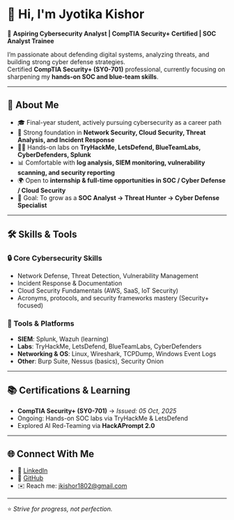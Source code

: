 # 👋 Hi, I'm Jyotika Kishor  

🎯 **Aspiring Cybersecurity Analyst | CompTIA Security+ Certified | SOC Analyst Trainee**  

I’m passionate about defending digital systems, analyzing threats, and building strong cyber defense strategies.  
Certified **CompTIA Security+ (SY0-701)** professional, currently focusing on sharpening my **hands-on SOC and blue-team skills**.  

---

## 🚀 About Me
- 🎓 Final-year student, actively pursuing cybersecurity as a career path  
- 🔐 Strong foundation in **Network Security, Cloud Security, Threat Analysis, and Incident Response**  
- 🧑‍💻 Hands-on labs on **TryHackMe, LetsDefend, BlueTeamLabs, CyberDefenders, Splunk**  
- 📊 Comfortable with **log analysis, SIEM monitoring, vulnerability scanning, and security reporting**  
- 🌍 Open to **internship & full-time opportunities in SOC / Cyber Defense / Cloud Security**  
- 📌 Goal: To grow as a **SOC Analyst → Threat Hunter → Cyber Defense Specialist**  

---

## 🛠️ Skills & Tools

### 🔒 Core Cybersecurity Skills
- Network Defense, Threat Detection, Vulnerability Management  
- Incident Response & Documentation  
- Cloud Security Fundamentals (AWS, SaaS, IoT Security)  
- Acronyms, protocols, and security frameworks mastery (Security+ focused)

### 🧰 Tools & Platforms
- **SIEM**: Splunk, Wazuh (learning)  
- **Labs**: TryHackMe, LetsDefend, BlueTeamLabs, CyberDefenders  
- **Networking & OS**: Linux, Wireshark, TCPDump, Windows Event Logs  
- **Other**: Burp Suite, Nessus (basics), Security Onion  

---

## 📚 Certifications & Learning
- **CompTIA Security+ (SY0-701)** → *Issued: 05 Oct, 2025*  
- Ongoing: Hands-on SOC labs via TryHackMe & LetsDefend  
- Explored AI Red-Teaming via **HackAPrompt 2.0**  


---

## 🌐 Connect With Me
- 💼 [LinkedIn](https://linkedin.com/in/jyotika-kishor)  
- 🐙 [GitHub](https://github.com/jyotika-dev)  
- ✉️ Reach me: jkishor1802@gmail.com  

---

⭐️ *Strive for progress, not perfection.*  
